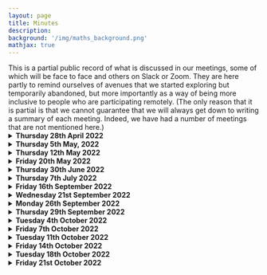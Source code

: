 ```yaml
---
layout: page
title: Minutes
description:
background: '/img/maths_background.png'
mathjax: true
---
```

<!-- dropdown help from: https://gist.github.com/pierrejoubert73/902cc94d79424356a8d20be2b382e1ab -->
<!-- markdown help from: https://stackoverflow.com/questions/15917463/embedding-markdown-in-jekyll-html --> 
<div markdown="1">
This is a partial public record of what is discussed in our meetings, some of which will be face to face and others on Slack or Zoom. They are here partly to remind ourselves of avenues that we started exploring but temporarily abandoned, but more importantly as a way of being more inclusive to people who are participating remotely. (The only reason that it is partial is that we cannot guarantee that we will always get down to writing a summary of each meeting. Indeed, we have had a number of meetings that are not mentioned here.)

<details>
    <summary><b>Thursday 28th April 2022</b></summary>
    
<!-- ### Thursday 28th April 2022 -->
    
*Present (on Zoom): Katie Collins, Timothy Gowers, Angeliki Koutsoukou-Argyraki, Matei Mandache, Bhavik Mehta, Wills Wynn-Thomas.*

This was mainly an introductory meeting where those present got to know each other. Amongst the topics discussed were what our short-term targets might be, when we wanted to start in earnest, how an associated website might be designed and what platform it might run on, how best to organize ourselves to get the benefits of being a team, and what further skills we might be looking for when recruiting. The meeting took place half an hour or so after TG announced the project online.

Not too many firm conclusions were reached. Here are a few scattered thoughts that I (TG) remember a week later.

1. There was a fairly clear wish to get started as soon as possible, though some of us had other commitments that would for the time being limit the amount they could devote to the project. The level of activity is likely to increase significantly in September and then again from October.
2. There seemed to be general acceptance that a good short-term target would be to try to develop a platform that would make applying problem-transforming ``moves" easy and transparent, so that (i) people could play with it and (ii) people could design high-level programs for choosing which move to do when, with the implementation of the moves already taken care of. If we had such a platform, it could greatly facilitate, and therefore accelerate, later research.
3. It was felt that the approach we were likely to take was sufficiently different from the approaches taken in various formalization communities that it would be better to create such a platform from scratch than to write it on top of a prover such as Lean, Isabelle or Coq. (However, we would make the design public, to make it as easy as possible for anyone who wanted to build a similar platform in Lean, say.) 
4. The suggestion was made that Sledgehammer would be useful for identifying problems that are beyond the scope of current provers, to give us some challenges to work towards.
5. Github pages was suggested as a good platform for a website. It was felt that we might need various different kinds of page. For example, a wiki could be useful as a way of organizing what we had done so far, and helping others to join in at a later stage. Something like a blog could be good for shorter-term interactions. And it would be good to have repositories for things like attempts to find "fully motivated proofs" of theorems, bits of code, accounts of technical difficulties that are holding us up (that is, "open problems" but not in the usual mathematical sense), possible approaches to some of the theoretical questions, and so on.
</details> 

<details>
    <summary><b>Thursday 5th May, 2022</b></summary>

<!-- ### Thursday 5th May 2022 -->

*Present (on Zoom): Katie Collins, Timothy Gowers, Mateja Jamnik, Angeliki Koutsoukou-Argyraki, Matei Mandache, Bhavik Mehta, Wills Wynn-Thomas.*

I am writing this almost a week later, and have only a rather incomplete memory of the meeting. We welcomed Mateja Jamnik, who underlined the importance of having clear criteria for what would constitute success with the project. TG pointed out that this was partially addressed in the 54-page document accompanying the announcement of the project. However, the criteria there were focused mainly on extending the range of proofs that can be found without cheating, and while sufficient progress in that direction would certainly count as success, there are more theoretical goals that would do so as well, if attained, so further thought is needed here. 

TG reported on the reaction to the announcement a week earlier, including almost 30 expressions of interest from potential future participants. 

There was some discussion about what constitutes a motivated proof. MM reported on his attempts to find a motivated proof of the intermediate value theorem. He had found that the easiest approach to motivate was repeated bisection, but that it was difficult to justify completely the observation that the intersection of the intervals is a singleton -- where does the decision to look at the limit of the left end points come from? MJ pointed out that some of our ideas about motivated proofs and the relationship between move types and what is stored in the library resemble Alan Bundy's concept of proof planning. 

BM introduced a functional equation $f(x^3+y^3)=xf(x^2)+y^2f(y)$ (where $f:\mathbb R\to\mathbb R$) and some time was spent trying to find a motivated solution to it. We got as far as conjecturing, in a suitably motivated way, that the only solutions were of the form $f(x)=ax$. 

The website was again discussed but the discussion was rather brief and not much progress was made. However, KC had made useful suggestions during the preceding week: among the options considered (for very different purposes) were GitHub pages and Slack.
</details> 

<details>
    <summary><b>Thursday 12th May 2022</b></summary> 
    
<!-- ### Thursday 12th May 2022 -->

*Present (on Zoom): Katie Collins, Timothy Gowers, Angeliki Koutsoukou-Argyraki, Matei Mandache, Bhavik Mehta, Wills Wynn-Thomas. Apologies received from Mateja Jamnik.*

We started out by discussing what we wanted from a website. TG had sent round some ideas during the week. BM, KC and TG agreed to discuss it further, with MM also expressing an interest, and revealing that he had some knowledge of Javascript.

We spent a bit of time discussing what might go into the library of a theorem-proving program, the basic idea being that it should represent the "background knowledge" of a human mathematician who is solving a problem. What qualifies a statement to be "library-worthy", as opposed, say, to being a statement that one would expect to deduce quickly from library results? And how should the library be structured? Should it have a tree (or DAG) structure? Should there be tags to model associative memory? Should a useful special case of a general result be recorded separately? There are many questions like these.

AK-A told us about a project she is involved in called [concept-oriented search](https://behemoth.cl.cam.ac.uk/search).

We also discussed Monte-Carlo key search.

We discussed "noticing". For instance, what happens when it jumps out at us that the expansion of $(x+y)^3$ is relevant to a problem where it is not given to us directly?

We talked about post-mortems of proofs, which are important for human mathematicians but potentially quite challenging to program a computer to do. For example, if we are searching for a suitable inductive hypothesis, sometimes we try out a hypothesis that we do not expect to work, with a view to analysing why it doesn't work and strengthening it in a suitable way. As another example, sometimes to find a proof of a statement we try to prove the negation with a view to understanding why we have failed. 

AK-A mentioned Nitpick and Quickcheck, two counterexample-finding tools in Isabelle.

</details> 

<details> 
    <summary><b>Friday 20th May 2022</b></summary> 
    
<!-- ### Friday 20th May 2022 -->

*Present (in person, at different moments): Katie Collins, Timothy Gowers, Angeliki Kousoukou-Argyraki, Bhavik Mehta, Wills Wynn-Thomas.*

We met in person for the first time. In the late morning Katie Collins, Bhavik Mehta and Timothy Gowers mainly discussed technical details of the website. We then went to lunch in Churchill, where we had arranged to meet members of Larry Paulson's group. Wills Wynn-Thomas joined us there. After lunch, TG, BM and WW-T went back to CMS (the Centre for Mathematical Sciences) with Angeliki Koutsoukou-Argyraki, where for the first time we were able to have a mathematical discussion with the help of a whiteboard (and also a glass table top). We discussed how a proof of Ramsey's theorem might be generated using a finite set of moves, and also, following on from the discussion initiated by Matei Mandache two weeks earlier, how the proof of the intermediate value theorem that produces the rabbit $\sup\lbrace x\in\mathbb R: x^2<2\rbrace$ could be fully motivated. Some progress was made.

</details> 
    
<details> 
    <summary><b>Thursday 30th June 2022</b></summary> 
    
<!-- ### Thursday 30th June 2022 -->

*Present (on Zoom): Katie Collins, Timothy Gowers, Angeliki Kousoukou-Argyraki, Matei Mandache, Bhavik Mehta, Wills Wynn-Thomas.*

This is not the first meeting since 12th May, but the meetings since then have been on Slack, so we have complete transcripts of them. 

We discussed the current state of the website: the upshot of the discussion was that soon it will be ready to be populated, and that it is a realistic target to have a fairly complete initial website by the end of July.

TG gave an update on recruits: one postdoc is due to start in October and two PhD students in January.

We discussed where we felt we had got to with defining move types. There is work needed to define individual move types more precisely, which also requires us to pin down what precisely is being ``moved", so there was some discussion about how we should define what a problem state is. It seemed like a realistic target to come up with a satisfactory notion of problem state by the end of the month, and to have a program that could implement at least some move types (but not necessarily with a nice interface). By the end of September, it might be reasonable to hope for more: a system that would allow us to implement all the move types that we have come up with so far, and moreover a system that would be readily extendable. Ideally the interface would be nice enough to be convenient to use even if it wasn't all that pretty.

</details>
    
<details> 
    <summary><b>Thursday 7th July 2022</b></summary> 
    
<!-- ### Thursday 7th July 2022 -->

*Present (on Zoom): Timothy Gowers, Angeliki Kousoukou-Argyraki, Matei Mandache, Bhavik Mehta, Wills Wynn-Thomas. Apologies received from Katie Collins.*

We discussed whether it would be desirable to switch for a while from our current focus on theoretical questions (and in particular the question of pinning down a good notion of "motivated proof") to trying to design and implement an algorithm. The aim in the latter case would be to produce a program that was capable of solving problems that ROBOT had been unable to solve, and more generally to set ourselves a benchmark by seeing what we were able to achieve in a relatively short time before the project started in earnest in October.
    
The general feeling was that this would be a good idea. Of course, it raised subsidiary questions. One was what problems we would like the program to solve that ROBOT did not solve. TG is keen on trying to get a program that can prove that a uniform limit of continuous functions is continuous, which he judges to be an ambitious but not unrealistic target. It would also be good to try to identify problems that are just beyond what ROBOT could do -- one such example is to prove that if f is an injection then f(A cap B) = f(A) cap f(B).
    
AK-A brought up the question of how we wanted to go about populating the library that the program would draw on, making the suggestion that we might like to take an existing library and modify it for our purposes (which would include leaving out several of its statements, and also imposing some kind of partial order on the results). TG raised the issue that the way results are stated in textbooks is often not the way we use them in context: for example, if we see that d(x,y) < a and d(y,z) < b, we will typically go in one step to d(x,z) < a + b. So we may want several different formulations of key results so that the program doesn't have to keep working out the simple equivalences. 
    
It was agreed that at this stage the most efficient way to get a program up and running would be for those interested in programming to work closely together.
    
 </details>
    
 <details> 
    <summary><b>Friday 16th September 2022</b></summary> 
    
<!-- ### Friday 16th September 2022 -->

*Present (on a Slack huddle): Timothy Gowers, Angeliki Kousoukou-Argyraki, Wills Wynn-Thomas.*

This was a meeting with just a few of us to discuss the structure and content of the library.
    
From what I remember, the bulk of the discussion ended up being looking at the HOL library and thinking about which results in it would be appropriate ones to include in our library and which wouldn't. We found examples of both, and thought about what the distinction was.
 
One example was the result   (succ x - y) - succ z = (x - y) - z.  I was fairly convinced that that should not be in our library, but what was the reason? Of course, it can be easily deduced from other results, but that is not a sufficient condition for excluding it, since if we include simple consequences of results, then it can make searching for matches much easier. (I'm thinking of things like versions of the triangle inequality such as $d(y,z) \leq d(x,y) + d(x,z)$ that are there to save us from having to use symmetry, or statements like $a + b - a = b$ that avoid the need to use commutativity and the definition of additive inverses.) In the end, what seems inappropriate about the above result is that it would not be used in a normal mathematical context or in a low-level context. To elaborate, if we are reasoning in the integers, we typically use properties of addition, subtraction, multiplication, etc., and we use them directly, so we never even write down an expression that involves the successor function. If on the other hand we wish to prove something like the associativity of addition using the Peano axioms, then we will use the successor function, but then it will be a low-level proof, so we would normally expect to work from the axioms, rather than using lots of statements like the one above. (More precisely, we would probably prove a sequence of basic facts, and each result in that sequence would make use of earlier results.)

Another example was a result in a section on Euclidean spaces, which said that if $u_1,...,u_n$ is an orthonormal basis and $|<x,u_i>| \leq |<y,u_i>|$ for every $i$, then $||x|| \leq ||y||$. It seems to me that if our target was to prove that $||x|| \leq ||y||$, then we wouldn't immediately go and search for tools such as the above, and see whether they work. Rather, we (by "we" I mean humans here) would tend to know that it's probably easier to square both sides, and if there was a handy basis around, then we might well change the target to $\sum_i<x,u_i>^2 \leq \sum_i<y,u_i>^2$. At that point, if there was some reason to think that the hypotheses might be satisfied, we could consider using the rule that if $a_i \leq b_i$ for every $i$, then $\sum_i a_i \leq \sum_i b_i$. That last result is in the HOL library too, but it seems more natural to me. So for some reason my instinct here is that the program should be expected to reduce the inner product statement to the more basic statement about real numbers. And I think that's borne out by what a human mathematician would say if challenged: the reason that $||x|| \leq ||u||$ would be that if every coordinate of $x$ w.r.t. the basis is at most the corresponding coordinate of $y$ w.r.t. the basis, then when you add up the squares of the coordinates of $x$ you get at most what you get for $y$ (silently using the fact that $x^2$ is an increasing function on the non-negative reals). I don't think anyone would appeal to the principle that if you increase the sizes of each coordinate then you increase the norm.
    
Even with the real-numbers result, I don't think if we want to prove that one sum is smaller than another sum that we should instantly reach for a result like that in the library, since very often its hypotheses won't be satisfied. But that's not really a question about the content of the library, so much as how library reasoning should work.

We also discussed the content of a library about Zorn's lemma and related results. We would surely want all three of AC, Zorn and the well-ordering principle in the library, because mathematicians make use of all three in proofs -- which equivalent statement is most convenient to use varies from problem to problem. But the library also contains a lot of lemmas about chains, maximal elements, etc. For instance, it has a slightly strange definition of the "successor" of a chain, which is applied to all subsets of the set in which the chain lives (no doubt for technical reasons). It is defined to be the set itself if the set is not a chain or if it is a maximal chain. Otherwise, it is defined to be any chain that strictly contains the given chain. So it's not well defined. I'm not sure how Isabelle handles that, but probably just by treating this kind of successorship as a relation rather than as a function. Anyhow, this is building up to saying that there is a lemma that says that C is a subset of succ(C), which follows completely trivially from the definition. This morning my view was that that should not belong to the library, but now that I think about it again, I'm less sure -- one wouldn't want the poor old program to have to go through the trivial proof. But I'm not sure I would want the definition of succ(C) in the first place, which I think is probably there for the purposes of formalizing a slightly strange proof of Zorn's lemma.
    
As a first stab at a general principle, I'd say that the easy results we want to put in the library are those that we would expect to use silently in higher-level proofs. So a result like  succ(x) - succ(y) = x - y  would not be included, because I can't imagine any problem for which it would be appropriate to quote that: if the problem is at the level of arithmetic then I would never mention succ, and if it's at the level of the Peano axioms then I would expect to formulate and prove that result if I found it useful. By contrast, a result such as  $(x + y \leq z\ \wedge\ y \geq 0)  => x \leq z$  is something that represents the kind of "small jump" that one often sees in mathematical writing, so it would be reasonable to include that in the library.
    
We also discussed other examples of reformulating results to make it easier for a program to spot when they can be applied. One example is the mean value theorem. It is quite common for undergraduates to see the theorem in lectures but then not to notice that it is the tool to use when one wishes to prove statements such as that if $f$ is differentiable with strictly positive derivative then it is strictly increasing. However, if one were to present a reformulation that says "Let $f$ be differentiable with derivative that belongs to an interval $I$. Then $f(b)-f(a)\in(b-a)I$ for every $a,b$.", then it would be easier to spot that the mean value theorem was applicable: the hypothesis is of exactly the right form, and the conclusion quickly implies what we want. It will be interesting to think about whether this can always be done or whether for some results one needs a separate type of "how to use this result" entry in the library. The former would be preferable, but maybe it is too much to hope for.
    
</details>
 
 <details> 
    <summary><b>Wednesday 21st September 2022</b></summary> 
    
<!-- ### Wednesday 21st September 2022 -->

*Small in-person meeting with Katie Collins, Timothy Gowers, and Wills Wynn-Thomas.*

The main focus was going through (part of) the proof that a uniform limit of continuous functions is continuous. We agreed that nested boxes are the best way to handle statements with a more complex logical structure. But since that wasn't controversial, it wasn't the most interesting point. We also talked a bit about whether it's possible to use hypotheses instead of type declarations. WTG wondered whether there might be problems applying a result such as that if $a + c < b + c$ then $a < b$ (stated with the hypotheses that $a$, $b$ and $c$ are real, say) in a situation where we had terms such as $d(x,y)$. Where in a problem state would it say that $d(x,y)$ satisfies the hypothesis "is real"? Would we, for example, use the hypothesis that $X$ is a metric space to "deduce" (using library reasoning) that for every $u$, $v$ in $X$ we have $d(u,v)$ real? If we did that, would it be importantly different from what a type system would do less visibly? I don't know what I think about this.
We also discussed situations where we have a hypothesis such as
     
$$ 
\forall \epsilon (\text{real}(\epsilon)\ \wedge\ \epsilon > 0) => ( \forall x\ x\in X\implies (P(x,\epsilon) => Q(x,\epsilon)) )
$$

One approach to a hypothesis like this is to make $\epsilon$ a metavariable and add the statements $\text{real}(\epsilon)$  and  $\epsilon > 0$   as targets (done in such a way that it's clear what hypotheses we're allowed to use). It looks a bit strange to do this, as these targets are somehow not "substantive". But that seems to be a question of presentation/interfaces etc. and not really a question about how the program should work.
Another approach is simply to "carry around" the conditions  $\text{real}(\epsilon)$  and  $\epsilon > 0$  as we go along, and reason with the "interesting" part of the hypothesis, knowing that at some stage we'll have to verify the conditions. This is similar in spirit to forming metavariables -- it's just that it's not the choice of epsilon that is being postponed (though that's true too) but the verification of some basic, and maybe sometimes less basic, conditions.

A technical point that came up is that the uniform convergence hypothesis is applied twice, to get that $f(x)$ is close to $f_n(x)$ and that $f(y)$ is close to $f_m(y)$, and it feels natural to use the same upper bound for both distances. But it also seems wrong to assume that when we use a universally quantified hypothesis more than once, then we should make the same substitutions both times. Indeed, we obviously won't do so for all variables, but I'm saying that we won't necessarily want to do so for any variables. So it feels safer to expect the program to choose different metavariables and identify them later if that seems appropriate (and indeed we end up wanting to identify n with m above). We didn't fully resolve this issue and WTG plans to work through the example by hand again to try to get an idea of how it would work if we don't take the same small real number both times.
     
We also briefly discussed how we wanted to handle OR statements in a tableau, which is not completely straightforward, since most of the nice options were taken up by the proposed notation for AND statements. Since an OR statement is logically equivalent to an implication, and since implications lead to various complications, it is not too surprising that OR statements are complicated too.

Another question that came up concerned peeling. If we have a box within a box, and in the smaller box is a quantifier, we can either peel it to just outside the smaller box or to right outside the whole thing. Which do we want to do? We'll need to look at some examples to decide on this. Logically this is starting with a statement such as $P\implies(Q\implies\forall x\ R(x))$ and deciding whether we want to change it to $P\implies\forall x\ Q\implies R(x)$ or to $\forall x\ P\implies(Q\implies R(x))$. The answer will certainly *sometimes* be the second option. The question is whether there are contexts for which the first option is preferable.
    
 </details>
    
 <details> 
    <summary><b>Monday 26th September 2022</b></summary> 
    
<!-- ### Monday 26th September 2022 -->

*Slack huddle with Katie Collins, Timothy Gowers, Angeliki Koutsoukou-Argyraki and Wills Wynn-Thomas, with Bill Hart attending in an unofficial capacity.* 

<p>The informal agenda of the meeting was effectively set in a Slack comment of Wills Wynn-Thomas, who wanted to talk about three "attackable issues", as he called them, that have arisen during his work on creating a first program. They are the nature of the library and how it should be searched, how the program should cope with easy existence problems (such as finding two positive numbers that add up to at most a given positive number), and what we should do about types.</p>
     
Before we got on to discussing those issues, WWT showed us the current state of the interface he is building, and the main thing the other participants took away from the meeting was how attractive it was. At the moment it lacks a lot of functionality that we would eventually want -- in particular, it has no automation, and although the user can choose some moves by simply clicking on appropriate buttons, some of them have to be typed in, and library search has to be done by had, also with typing in. However, there is every reason to think that these deficiencies will be remedied soon, and in the meantime the display of problem states and the implementation of moves that have been implemented are very impressive and a shot in the arm for the project. The interface is web based, so once it is sufficiently easy to use, we will think about deploying it publicly.
     
We reached a plan for starting the library, which was for AKA to create a document and fill it with a few results, for the rest of us to look at it and comment on the choice of results and the format in which they are entered, and once we reach some agreement about the content and format, for us to try to get quickly to a fairly substantial library, probably with AKA leading the effort but with others able to contribute to it. There was some discussion about how the library should be organized. WTG expressed the hope that its contents would not have to be categorized by hand, and that the program's search methods would automatically pick out suitable results. AKA pointed out that some categorization is important to make the library convenient for humans to browse (not for the purpose of solving problems, but for the purpose of evaluating the current state of the library). However, this categorization need not be used by the program. 
     
For the moment, the plan with easy existence problems is to have a repertoire of very easy problems -- ones that humans instantly know the answer to and that we don't want the program to have to keep on and on solving -- in the library, and for slightly harder existence problems to be solved by the program by means of metavariables and simplification of problem states. However, we are likely to have to revisit this question soon.
     
We agreed that it would be interesting to see how far we could get without an explicit type system. It's clear that we want the program to have some idea of types, so that it doesn't for instance see the statement 2+3=5 and consider trying to deduce from it that dim(5) is at most dim(2)+dim(3). This particular problem won't arise, as the program gives different names to different kinds of addition (in the background, though the interface will use the addition symbol for all of them). However, it may be that if we store results in the library with type declarations treated as hypotheses, then the program will simply not be able to make type errors of this kind unless its input already contains type errors.
</details>
    
<details> 
    <summary><b>Thursday 29th September 2022</b></summary>  
    
*In-person meeting with Katie Collins, Timothy Gowers, Bill Hart, Matei Mandache, and Wills Wynn Thomas*
    
After lunch with Larry Paulson's group, we had more of a work meeeting, mainly to discuss with Wills the next steps for the program. One suggestion was to introduce some very simple automation to it — e.g. a waterfall architecture that prompts the user when it finds more than one top-priority thing it can do. Another was that in the absence of a library, one could simply input the relevant library results (such as basic definitions) as hypotheses, which of course avoids the whole problem of library search but could still be interesting.
    
Bill raised an interesting point about whether making the library as efficiently searchable as possible for the program would conflict with making it conveniently searchable by humans — something we would want for the purposes of development. I don’t know whether we came to a firm conclusion on that question.
    
We also discussed what it would take to get the program to be able to solve easy algebra problems. Wills mentioned an example he had tried working through, which is to show that every element of a finite group has a non-trivial power equal to the identity. This appears to require an “idea” — to use the pigeonhole principle — which it is not immediately clear how to motivate, since the payoff doesn’t give you straight away a power of x equal to the identity, since you have to do the additional step of translating your two equal powers so that one of them becomes the identity. So what would prompt the program to use the pigeonhole principle in the first place?
    
After Katie and Tim had left, the meeting became a more technical one, mostly to go through the code written so far. There was a discussion also about whether we want the Haskell code for an interactive website to be run on a server (as it is at the moment) or to embed it into a Javascript program that executes on the client device. The consensus was that the latter would be preferable, due to security concerns and the risk of the server getting overloaded if there are too many requests.    
</details>
    
<details> 
    <summary><b>Tuesday 4th October 2022</b></summary>  
    
*In-person meeting with Michal Buran, Timothy Gowers, Bill Hart, Matei Mandache, and Wills Wynn Thomas*    
    
The main aim of the meeeting was to settle, if we could, on a format for library entries. We also had quite a detailed discussion about how a program could search the library without using brute force. Typically, a search will be for library results that have certain features, such as involving groups, or having a certain statement as a target (maybe only after some bound variables have been instantiated), etc. Probably we'll arrange the library in a way that makes it possible to do a tree search, or at least to narrow down the options a lot with a tree search, so that even if we resorted to brute force to do the rest, it would hardly matter from the point of view of running time (though we might want to be a bit subtler for theoretical reasons). 
    
We also considered the question of how much of a type system we would need, or how little we could get away with. The current plan is for equivalences to be stored in one way (the type conditions listed first and then a list of statements given that are equivalent under those conditions) and implications in another (all hypotheses, whether "substantive" or not, listed above the line, and conclusions below). WTG suggested a possible definition of a "non-substantive" hypothesis, as being one that one never actually proves except in the trivial way of matching it exactly with an assumption. So backwards reasoning that left a type hypothesis as an unmatched target would not be allowed. It may not be possible to detect this distinction automatically, but it would give a manual way of labelling type hypotheses when inputting library reuslts. 
    
We also had quite a lot of more speculative discussion, e.g. about how human memory works in a mathematical context and how we might try to model that. 
</details>
    
<details>
    <summary><b>Friday 7th October 2022</b></summary>
    
*In-person meeting with Michal Buran, Timothy Gowers, Bill Hart, Matei Mandache, and Wills Wynn Thomas*
    
A few hours before the meeting, MB sent a message to our Slack channel with some useful comments about the project. We discussed some of these. One was whether we were trying to model a "warts and all" human mathematician who tries silly things that don't work, learns from the experience, and eventually settles on a correct argument, or do we want more like a "superhuman" mathematician that almost magically chooses the best thing to try at each stage? TG suggested that maybe we want a superhuman mathematician for easy problems (a bit like a very experienced university professor dealing with routine questions from an undergraduate course), but that clearly there will come a point where we reach a plateau unless we allow quite a lot of backtracking. MB also expressed a worry that some of our motivated proofs were rational reconstructions after the event and that the true process of finding proofs is more messy. A third point was that maybe we are too optimistic about the general problem of extracting the right result from the library. A fourth, which we did not get round to discussing, was that there was a risk that we would overfit to a few problems unless we took steps to avoid that by feeding the program random problems that it had not seen before. And a fifth point was that it would be important to avoid "heuristic explosion": if we introduce too many heuristics to deal with difficulties as they arise, then we should make a serious effort to find deeper underlying principles that would allow us to reduce the number of them. 
    
Subtasks seem to be a good answer, at least in the short term, to some of these concerns, so we spent a while discussing them, and looking at how they can be used to solve a couple of problems. We decided that it was going to be hard to have a satisfactory library search procedure without using subtasks, so our immediate bottleneck is not in fact the lack of a library search procedure but rather the lack of a list of subtasks and features that would guide such a search. TG suggested that it would be good to have a clear separation in the program between the parts that recognise features and the parts that use that recognition to decide what moves to do. MM expressed keenness to start incorporating these aspects of the problem-solving process into the program. So all in all it became clear that settling on a good set of features/subtasks was a high priority. Another priority is to build up the library. TG showed some work he had done in that direction, focusing on definitions and results that would be useful for solving a topological-spaces problem that provides a characterization of continuous functions in terms of closures. The focus of his work was on the content of the library, but it should be fairly easy (if tedious) to rewrite the definitions and results he listed in the format we eventually decide on.
    
We discussed more general matters, such as how far we thought we would be able to go with basic moves and syntactic matching. The general view was that it could probably do some quite interesting things, but that eventually we would reach problems where more was needed. TG mentioned the problem of showing that a continuous function on [0,1] is bounded if one does not know the Heine-Borel theorem (or any other theorem related to compactness). The hard step for a program seems to be to get from observing that the function is locally bounded, which comes quite easily, to deciding to try to prove that [0,1] can be covered by finitely many of the intervals that show up in that statement. Once one has decided to prove that, finding the proof itself is not too bad, at least if one is familiar with "continuous induction". A possible route for a human would be to try to construct a locally bounded function on [0,1] that isn't bounded, and to notice what goes wrong. But that would be a step more sophisticated than anything that the "first generation" program we are currently planning could do. In general, a program that could attempt to prove the opposite of what it really wants to prove in order to learn from why it fails to do so would be powerful enough to solve some very interesting problems.
    
TG suggested an approach to the problem of showing that if $x$ is a nilpotent element of an algebra then $1+x$ is invertible. It is to decide first to build an element out of 1 and $x$, since that is all one is given, to note that the most general object one can build out of 1 and $x$ is a polynomial in $x$, to note that if $x^n=0$ then the degree of that polynomial is less than $n$, to write the polynomial out with its coefficients as metavariables, and then to solve the resulting equations for the coefficients, which is easy as they are in triangular form (this ends up just doing the polynomial long division). At the end one would observe that the extra $x^n$ that is left over is equal to zero so doesn't matter. Some scepticism was expressed that this was genuinely a "rabbit-free" presentation of the solution. (The challenging part might be the part where one reasons that it makes sense to go for a polynomial in $x$. We would want that to be a special case of a very general mode of reasoning rather than an ad hoc trick that was fed into the program.)
</details>
    
<details>
    <summary><b>Tuesday 11th October 2022</b></summary>
    
*In-person meeting with Michal Buran, Katie Collins, Timothy Gowers, Bill Hart, and Matei Mandache*
    
This was mostly a fairly chatty meeting about the longer-term future of the project.
</details>

<details>
    <summary><b>Friday 14th October 2022</b></summary>
    
*In-person meeting with Michal Buran, Timothy Gowers, Bill Hart, Matei Mandache, and Wills Wynn Thomas*    
    
The meeting started with MM describing a technical problem with the way the current program uses de Bruijn indices, which can result in it making mistakes when it expands definitions. The conclusion of the resulting discussion was that there were ways round this problem, though they might be a little tedious to implement.
    
Most of the meeting was spent going very carefully through the example of showing that an intersection of two open sets (in a metric space) is open. In a way this was a curious discussion to have, since the problem in question is one that ROBOT was able to do without difficulty. However, it did so by using a waterfall architecture of a kind that fails for other quite simple problems, so we wanted to find a different approach where "I can't find much else to do, so let's do this" would not count as a sufficiently good reason to do a move. 
   
The difficulties started from the very beginning. ROBOT's first move is to expand the target "$A\cap B$ is open" using the definition of open sets. But there is no obvious justification of this in terms of syntactic matching. Eventually we realized, thanks to a remark of MM, that subtasks could probably justify it, as follows. We would like to destroy the term $A\cap B$. One way to do that is to use the rule that $x\in A\cap B$ is equivalent to the conjuction of $x\in A$ and $x\in B$. That leads us to formulate a subsubtask -- that of creating the expression $x\in A\cap B$, which can be achieved in one move by expanding the definition of "is open". 

We then spent some time discussing why that particular subtask would be preferred over other "silly" subtasks, coming to the conclusion that it is probably unrealistic to hope for the program to keep zeroing in on the right thing to do, and that what we should be looking for instead is ruthlessly efficient pruning of very small search trees. So silly options might be considered, but they would be quickly rejected on the grounds that they are not "rewarded by something nice happening".  
    
The discussion continued in this vein, and while it did not lead to any attempt to design an actual algorithm, it did feel as though it was getting us closer to the point where we might want to try that.     
    
</details>    
    
<details>
    <summary><b>Tuesday 18th October 2022</b></summary>   
    
*In-person meeting with Timothy Gowers, Bill Hart, Matei Mandache and Wills Wynn-Thomas, with Katie Collins present via Zoom.*
    
This was one of our more informal chatty meetings, but it felt quite useful. We talked a little about algorithms for efficiently searching, including using hashes of hole expressions that had been substituted, whether we might use a balanced tree and how the search order would be given. (We are using the phrase "hole expression" to refer to a mathematical expression that has "holes" that can be filled in by terms of appropriate types. For example, if $X$ and $Y$ are given sets and $f:X\to Y$, we might write $f(\ )$ to mean $f$ evaluated at some element of $X$ that needs to be filled in -- that is, "placed in the hole".)  
    
</details>
    
<details>
    <summary><b>Friday 21st October 2022</b></summary>   
    
*In-person meeting with Timothy Gowers, Bill Hart and Matei Mandache*
    
MM reported that he had sorted out the difficulty with de Bruijn indices, so now the program correctly expands statements that involve quantifiers. 
    
The bulk of the meeting was taken up with a discussion of the moves needed to generate a proof that a compact subset of a Hausdorff topological space is closed. The aim was not to try to explain why a program would choose the moves, but just to understand the logic of the situation well enough to see which moves would be needed. As a result of working through the problem, three moves (or rather move types) were identified as ones that we probably need but do not yet have. 
    
The first was Skolemization. When we apply the Hausdorff condition, we have a point $x$ outside a compact set $A$ and for each $y\in A$ we find disjoint open sets $U(y)$ and $V(y)$ with $y\in U(y)$ and $x\in V(y)$. From the statement $\forall y\in A\ \exists U(y)\ \exists V(y) P(U(y),V(y))$ we then (as humans) do a kind of peeling of the existential quantifier, saying "For each $y$ let's take that $U(y)$." More formally, we convert the statement into $\exists U,V:A\to\tau\ \forall y\in A\ P(U(y),V(y))$. 
    
The passage from the first statement to the second relies on the axiom of choice, but many humans do it without even noticing that they are making infinitely many arbitrary choices, so it makes sense to have this as a move (which the user of a program would have the ability to switch off if they were queasy about using AC). It so happens that for this problem choice is not needed, since one can simply take all possible pairs $(U(y),V(y))$ instead of choosing just one for each $y$. Nevertheless, Skolemization seems like a good move to have.
    
The second move type that is useful but that we do not have is "de-peeling". If we wish to prove a statement of the form $\forall x\ P(x)$, then we will happily peel the universal quantifier -- that is, we will attempt to prove $P(x)$ for some arbitrary $x$. However, if we have a statement of the form $\exists y\ \forall x\ P(x,y)$ and we make $y$ a metavariable, then the picture changes. We may peel $x$, but it is not enough to establish $P(x,y)$ for a single $x$, even if that $x$ is arbitrary, since we may have made choices that depend on $x$. So we have a situation that is a bit like other situations where we want to prove that some object exists with more than one property, except that here we have infinitely many properties (potentially anyway). What we need to do is simplify the problem but be careful not to commit ourselves too much to one particular $x$. Having simplified, we will with luck end up with a problem $\exists y\ \forall x\ Q(x,y)$, where $Q$ is a simpler statement than $P$, and proceed from there. But for this we sometimes want to bring the $\forall x$ back down into the target, possibly with a view to "de-expanding". As I write this, I realize that de-expanding is something we have not really discussed, though the way expansions are curretly set up, this is not an issue, since they are given as equivalences, without it being explicitly said that one side is defining the other. 
    
The third move type is something we called "naming". We got to a point where a term $y(w)$ (in the notation we were using) had the property that its constituent parts $w$ and the function $y$ only ever occurred as part of the term $y(w)$. It was then useful to give it a name, $q$. The reason was the following. We had a function $y:A\to\Delta$, and $\Delta$ had the important property of being finite. We had a target of the form $\forall w\in A\ P(y(w))$, and wanted the program to get from that to seeing that it was sufficient to prove $\forall q\in\Delta\ P(q)$. One way to do that is to peel so that we have a hypothesis $w\in A$ and a target $P(y(w))$. Then from the hypothesis we deduce $y(w)\in\Delta$. Now this new hypothesis and the target have a matching term $y(w)$. We can decide to call that $q$. That would be the naming step. But there is slightly more to it than that, because we also want to quantify over $q$. So the logical move is to go from $\forall w\ w\in A\implies P(y(w))$ to $\forall q\ (\exists w\in A\ y(w)=q)\implies P(q)$, and then we weaken the hypothesis $\exists w\in A\ y(w)=q$ to $q\in\Delta$. I think the first step there is the move we don't have. 
    
There was also a fourth step that wasn't exactly a move but it was a library result of a rather special form that needed some discussion. At an early point in the proof one has a point in $A$ and another point not in $A$ and one deduces that they are distinct points and therefore that the Hausdorff condition can be applied to them. The library result in question is the very general statement that if $P(x)$ and $\neg P(y)$, then $x\ne y$. (This follows from the principle that if $x=y$, then $P(x)\implies P(y)$, but for several applications it is a more directly applicable form of the principle.) We discussed how a program would spot a match for this principle. It would be quite natural for it to note that it wanted to prove that $x\ne y$ and to consider trying to find a property that distinguishes them. To search for such a property, it needs to look in the hypotheses for statements that involve $x$. It can do that by looking at nodes of the parse tree (in suitable position) labelled with relations, connectives or quantifiers, and checking whether the relevant subtrees contain leaves. MM suggested that once such a match had been found, the relevant statement should be given a name $P(x)$, so that then the match would be easier to identify. Here one also needs a further step to convert $y\notin A$ into $\neg(y\in A)$, but that can be achieved using subtasks. 
    
</details>
    
</div> 
   
